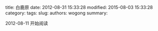 title: 白鹿原
date: 2012-08-31 15:33:28
modified: 2015-08-03 15:33:28
category: 
tags: 
slug: 
authors: wogong
summary: 


2012-08-11 开始阅读
